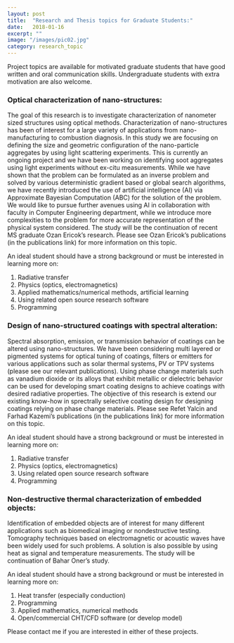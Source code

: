 ```yaml
---
layout: post
title:  "Research and Thesis topics for Graduate Students:"
date:   2018-01-16
excerpt: ""
image: "/images/pic02.jpg"
category: research_topic
---
```



Project topics are available for motivated graduate students that have good written and oral communication skills.  Undergraduate students with extra motivation are also welcome. 

### Optical characterization of nano-structures:
The goal of this research is to investigate characterization of nanometer sized structures using optical methods.  Characterization of nano-structures has been of interest for a large variety of applications from nano-manufacturing to combustion diagnosis.  In this study we are focusing on defining the size and geometric configuration of the nano-particle aggregates by using light scattering experiments.  This is currently an ongoing project and we have been working on identifying soot aggregates using light experiments without ex-citu measurements.  While we have shown that the problem can be formulated as an inverse problem and solved by various deterministic gradient based or global search algorithms, we have recently introduced the use of artificial intelligence (AI) via Approximate Bayesian Computation (ABC) for the solution of the problem.  We would like to pursue further avenues using AI in collaboration with faculty in Computer Engineering department, while we introduce more complexities to the problem for more accurate representation of the physical system considered.  The study will be the continuation of recent MS graduate Ozan Ericok’s research.  Please see Ozan Ericok’s publications (in the publications link) for more information on this topic. 

An ideal student should have a strong background or must be interested in learning more on: 
1.  Radiative transfer
1.  Physics (optics, electromagnetics)
1.  Applied mathematics/numerical methods, artificial learning
1. Using related open source research software
1. Programming


### Design of nano-structured coatings with spectral alteration:
Spectral absorption, emission, or transmission behavior of coatings can be altered using nano-structures.  We have been considering multi layered or pigmented systems for optical tuning of coatings, filters or emitters for various applications such as solar thermal systems, PV or TPV systems (please see our relevant publications).  Using phase change materials such as vanadium dioxide or its alloys that exhibit metallic or dielectric behavior can be used for developing smart coating designs to achieve coatings with desired radiative properties.  The objective of this research is extend our existing know-how in sprectrally selective coating design for designing coatings relying on phase change materials.  Please see Refet Yalcin and Farhad Kazemi’s publications (in the publications link) for more information on this topic.

An ideal student should have a strong background or must be interested in learning more on: 
1.  Radiative transfer
1.  Physics (optics, electromagnetics)
1.  Using related open source research software
1.  Programming

### Non-destructive thermal characterization of embedded objects:
Identification of embedded objects are of interest for many different applications such as biomedical imaging or nondestructive testing. Tomography techniques based on electromagnetic or acoustic waves have been widely used for such problems. A solution is also possible by using heat as signal and temperature measurements.  The study will be continuation of Bahar Oner’s study. 

An ideal student should have a strong background or must be interested in learning more on: 
1.  Heat transfer (especially conduction)
1.  Programming
1.  Applied mathematics, numerical methods
1.  Open/commercial CHT/CFD software (or develop model)

Please contact me if you are interested in either of these projects.
